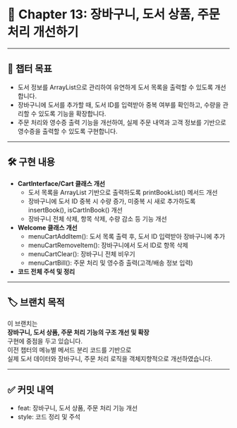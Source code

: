 # 📖 Chapter 13: 장바구니, 도서 상품, 주문 처리 개선하기

---

## 📌 챕터 목표

- 도서 정보를 ArrayList<Book>으로 관리하여 유연하게 도서 목록을 출력할 수 있도록 개선합니다.
- 장바구니에 도서를 추가할 때, 도서 ID를 입력받아 중복 여부를 확인하고, 수량을 관리할 수 있도록 기능을 확장합니다.
- 주문 처리와 영수증 출력 기능을 개선하여, 실제 주문 내역과 고객 정보를 기반으로 영수증을 출력할 수 있도록 구현합니다.

---

## 🛠️ 구현 내용

- **CartInterface/Cart 클래스 개선**
  - 도서 목록을 ArrayList<Book> 기반으로 출력하도록 printBookList() 메서드 개선
  - 장바구니에 도서 ID 중복 시 수량 증가, 미중복 시 새로 추가하도록 insertBook(), isCartInBook() 개선
  - 장바구니 전체 삭제, 항목 삭제, 수량 감소 등 기능 개선
- **Welcome 클래스 개선**
  - menuCartAddItem(): 도서 목록 출력 후, 도서 ID 입력받아 장바구니에 추가
  - menuCartRemoveItem(): 장바구니에서 도서 ID로 항목 삭제
  - menuCartClear(): 장바구니 전체 비우기
  - menuCartBill(): 주문 처리 및 영수증 출력(고객/배송 정보 입력)
- **코드 전체 주석 및 정리**

---

## 🏷️ 브랜치 목적

이 브랜치는  
**장바구니, 도서 상품, 주문 처리 기능의 구조 개선 및 확장**  
구현에 중점을 두고 있습니다.  
이전 챕터의 메뉴별 메서드 분리 코드를 기반으로  
실제 도서 데이터와 장바구니, 주문 처리 로직을 객체지향적으로 개선하였습니다.

---

## ✅ 커밋 내역

- feat: 장바구니, 도서 상품, 주문 처리 기능 개선
- style: 코드 정리 및 주석
